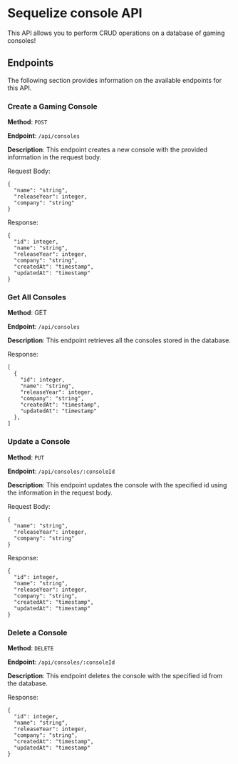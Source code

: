 # Sequelize console API
This API allows you to perform CRUD operations on a database of gaming consoles!

## Endpoints
The following section provides information on the available endpoints for this API.

### Create a Gaming Console

**Method**: ```POST```

**Endpoint**: ```/api/consoles```

**Description**: This endpoint creates a new console with the provided information in the request body.

Request Body:
```
{
  "name": "string",
  "releaseYear": integer,
  "company": "string"
}
```

Response:
```
{
  "id": integer,
  "name": "string",
  "releaseYear": integer,
  "company": "string",
  "createdAt": "timestamp",
  "updatedAt": "timestamp"
}
```

### Get All Consoles

**Method**: GET

**Endpoint**: ```/api/consoles```

**Description**: This endpoint retrieves all the consoles stored in the database.

Response:
```
[
  {
    "id": integer,
    "name": "string",
    "releaseYear": integer,
    "company": "string",
    "createdAt": "timestamp",
    "updatedAt": "timestamp"
  },
]
```

### Update a Console

**Method**: ```PUT```

**Endpoint**: ```/api/consoles/:consoleId```

**Description**: This endpoint updates the console with the specified id using the information in the request body.

Request Body:
```
{
  "name": "string",
  "releaseYear": integer,
  "company": "string"
}
```

Response:
```
{
  "id": integer,
  "name": "string",
  "releaseYear": integer,
  "company": "string",
  "createdAt": "timestamp",
  "updatedAt": "timestamp"
}
```

### Delete a Console

**Method**: ```DELETE```

**Endpoint**: ```/api/consoles/:consoleId```

**Description**: This endpoint deletes the console with the specified id from the database.

Response:
```
{
  "id": integer,
  "name": "string",
  "releaseYear": integer,
  "company": "string",
  "createdAt": "timestamp",
  "updatedAt": "timestamp"
}
```
